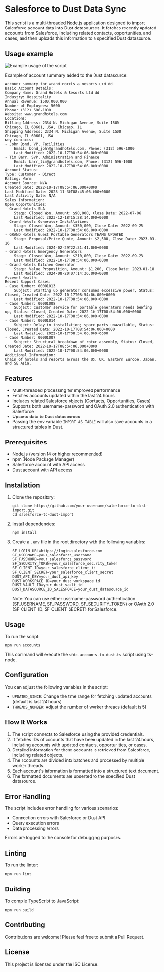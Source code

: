 # Salesforce to Dust Data Sync

This script is a multi-threaded Node.js application designed to import Salesforce account data into Dust datasources. It fetches recently updated accounts from Salesforce, including related contacts, opportunities, and cases, and then uploads this information to a specified Dust datasource.

## Usage example

![Example usage of the script](https://i.ibb.co/rtfTyjH/Screenshot-2024-08-20-at-12-00-24.png)

Example of account summary added to the Dust datasource:

```
Account Summary for Grand Hotels & Resorts Ltd dd
Basic Account Details:
Company Name: Grand Hotels & Resorts Ltd dd
Industry: Hospitality
Annual Revenue: $500,000,000
Number of Employees: 5600
Phone: (312) 596-1000
Website: www.grandhotels.com
Locations:
Billing Address: 2334 N. Michigan Avenue, Suite 1500
Chicago, IL 60601, USA, Chicago, IL
Shipping Address: 2334 N. Michigan Avenue, Suite 1500
Chicago, IL 60601, USA
Key Contacts:
- John Bond, VP, Facilities
    Email: bond_john@grandhotels.com, Phone: (312) 596-1000
    Last Modified: 2022-10-17T08:54:06.000+0000
- Tim Barr, SVP, Administration and Finance
    Email: barr_tim@grandhotels.com, Phone: (312) 596-1000
    Last Modified: 2022-10-17T08:54:06.000+0000
Account Status:
Type: Customer - Direct
Rating: Warm
Account Source: N/A
Created Date: 2022-10-17T08:54:06.000+0000
Last Modified Date: 2023-11-30T08:45:06.000+0000
Last Activity Date: N/A
Sales Information:
Open Opportunities:
- Grand Hotels SLA
    Stage: Closed Won, Amount: $90,000, Close Date: 2022-07-06
    Last Modified: 2023-12-18T15:28:14.000+0000
- Grand Hotels Generator Installations
    Stage: Closed Won, Amount: $350,000, Close Date: 2022-09-25
    Last Modified: 2022-10-17T08:54:06.000+0000
- GRAND Hotels Guest Portable Generators TEAMS UPDATED
    Stage: Proposal/Price Quote, Amount: $2,500, Close Date: 2023-03-16
    Last Modified: 2024-02-29T22:31:41.000+0000
- Grand Hotels Emergency Generators
    Stage: Closed Won, Amount: $210,000, Close Date: 2022-09-23
    Last Modified: 2022-10-17T08:54:06.000+0000
- Grand Hotels Kitchen Generator
    Stage: Value Proposition, Amount: $1,200, Close Date: 2023-01-18
    Last Modified: 2024-08-20T07:14:36.000+0000
Account Health:
Recent Support Cases:
- Case Number: 00001013
    Subject: Starting up generator consumes excessive power, Status: Closed, Created Date: 2022-10-17T08:54:06.000+0000
    Last Modified: 2022-10-17T08:54:06.000+0000
- Case Number: 00001008
    Subject: Customer service for portable generators needs beefing up, Status: Closed, Created Date: 2022-10-17T08:54:06.000+0000
    Last Modified: 2022-10-17T08:54:06.000+0000
- Case Number: 00001014
    Subject: Delay in installation; spare parts unavailable, Status: Closed, Created Date: 2022-10-17T08:54:06.000+0000
    Last Modified: 2022-10-17T08:54:06.000+0000
- Case Number: 00001007
    Subject: Structural breakdown of rotor assembly, Status: Closed, Created Date: 2022-10-17T08:54:06.000+0000
    Last Modified: 2022-10-17T08:54:06.000+0000
Additional Information:
Chain of hotels and resorts across the US, UK, Eastern Europe, Japan, and SE Asia.
```

## Features

- Multi-threaded processing for improved performance
- Fetches accounts updated within the last 24 hours
- Includes related Salesforce objects (Contacts, Opportunities, Cases)
- Supports both username-password and OAuth 2.0 authentication with Salesforce
- Upserts data to Dust datasources
- Passing the env variable `IMPORT_AS_TABLE` will also save accounts in a structured tables in Dust.

## Prerequisites

- Node.js (version 14 or higher recommended)
- npm (Node Package Manager)
- Salesforce account with API access
- Dust account with API access

## Installation

1. Clone the repository:

   ```
   git clone https://github.com/your-username/salesforce-to-dust-import.git
   cd salesforce-to-dust-import
   ```

2. Install dependencies:

   ```
   npm install
   ```

3. Create a `.env` file in the root directory with the following variables:

   ```
   SF_LOGIN_URL=https://login.salesforce.com
   SF_USERNAME=your_salesforce_username
   SF_PASSWORD=your_salesforce_password
   SF_SECURITY_TOKEN=your_salesforce_security_token
   SF_CLIENT_ID=your_salesforce_client_id
   SF_CLIENT_SECRET=your_salesforce_client_secret
   DUST_API_KEY=your_dust_api_key
   DUST_WORKSPACE_ID=your_dust_workspace_id
   DUST_VAULT_ID=your_dust_vault_id
   DUST_DATASOURCE_ID_SALESFORCE=your_dust_datasource_id
   ```

   Note: You can use either username-password authentication (SF_USERNAME, SF_PASSWORD, SF_SECURITY_TOKEN) or OAuth 2.0 (SF_CLIENT_ID, SF_CLIENT_SECRET) for Salesforce.

## Usage

To run the script:

```
npm run accounts
```

This command will execute the `sfdc-accounts-to-dust.ts` script using ts-node.

## Configuration

You can adjust the following variables in the script:

- `UPDATED_SINCE`: Change the time range for fetching updated accounts (default is last 24 hours)
- `THREADS_NUMBER`: Adjust the number of worker threads (default is 5)

## How It Works

1. The script connects to Salesforce using the provided credentials.
2. It fetches IDs of accounts that have been updated in the last 24 hours, including accounts with updated contacts, opportunities, or cases.
3. Detailed information for these accounts is retrieved from Salesforce, including related objects.
4. The accounts are divided into batches and processed by multiple worker threads.
5. Each account's information is formatted into a structured text document.
6. The formatted documents are upserted to the specified Dust datasource.

## Error Handling

The script includes error handling for various scenarios:

- Connection errors with Salesforce or Dust API
- Query execution errors
- Data processing errors

Errors are logged to the console for debugging purposes.

## Linting

To run the linter:

```
npm run lint
```

## Building

To compile TypeScript to JavaScript:

```
npm run build
```

## Contributing

Contributions are welcome! Please feel free to submit a Pull Request.

## License

This project is licensed under the ISC License.
